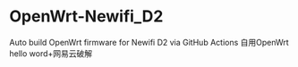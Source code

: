 # OpenWrt-Newifi_D2
Auto build OpenWrt firmware for Newifi D2 via GitHub Actions
自用OpenWrt hello word+网易云破解
